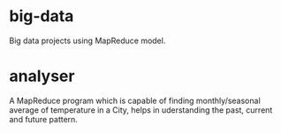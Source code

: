 # big-data
Big data projects using MapReduce model.

# analyser
A MapReduce program which is capable of finding monthly/seasonal average of temperature in a City, helps in uderstanding the past, current and future pattern.
